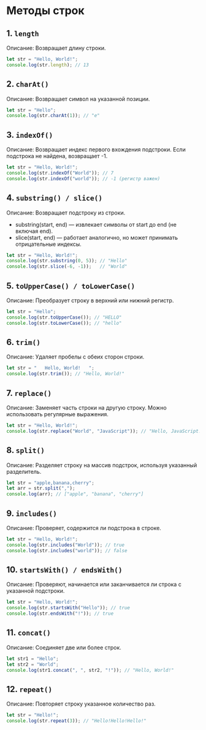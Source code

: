 # Методы строк

## 1. `length`
Описание: Возвращает длину строки.
```js
let str = "Hello, World!";
console.log(str.length); // 13
```

## 2. `charAt()`
Описание: Возвращает символ на указанной позиции.
```js
let str = "Hello";
console.log(str.charAt(1)); // "e"
```

## 3. `indexOf()`
Описание: Возвращает индекс первого вхождения подстроки. Если подстрока не найдена, возвращает -1.
```js
let str = "Hello, World!";
console.log(str.indexOf("World")); // 7
console.log(str.indexOf("world")); // -1 (регистр важен)
```

## 4. `substring() / slice()`
Описание: Возвращает подстроку из строки.
- substring(start, end) — извлекает символы от start до end (не включая end).
- slice(start, end) — работает аналогично, но может принимать отрицательные индексы.
```js
let str = "Hello, World!";
console.log(str.substring(0, 5)); // "Hello"
console.log(str.slice(-6, -1));   // "World"
```

## 5. `toUpperCase() / toLowerCase()`
Описание: Преобразует строку в верхний или нижний регистр.
```js
let str = "Hello";
console.log(str.toUpperCase()); // "HELLO"
console.log(str.toLowerCase()); // "hello"
```

## 6. `trim()`
Описание: Удаляет пробелы с обеих сторон строки.
```js
let str = "   Hello, World!   ";
console.log(str.trim()); // "Hello, World!"
```

## 7. `replace()`
Описание: Заменяет часть строки на другую строку. Можно использовать регулярные выражения.
```js
let str = "Hello, World!";
console.log(str.replace("World", "JavaScript")); // "Hello, JavaScript!"
```

## 8. `split()`
Описание: Разделяет строку на массив подстрок, используя указанный разделитель.
```js
let str = "apple,banana,cherry";
let arr = str.split(",");
console.log(arr); // ["apple", "banana", "cherry"]
```

## 9. `includes()`
Описание: Проверяет, содержится ли подстрока в строке.
```js
let str = "Hello, World!";
console.log(str.includes("World")); // true
console.log(str.includes("world")); // false
```

## 10. `startsWith() / endsWith()`
Описание: Проверяют, начинается или заканчивается ли строка с указанной подстроки.
```js
let str = "Hello, World!";
console.log(str.startsWith("Hello")); // true
console.log(str.endsWith("!")); // true
```

## 11. `concat()`
Описание: Соединяет две или более строк.
```js
let str1 = "Hello";
let str2 = "World";
console.log(str1.concat(", ", str2, "!")); // "Hello, World!"
```

## 12. `repeat()`
Описание: Повторяет строку указанное количество раз.
```js
let str = "Hello!";
console.log(str.repeat(3)); // "Hello!Hello!Hello!"
```

